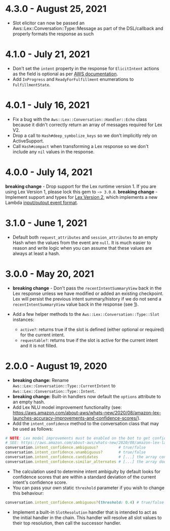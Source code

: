# 4.3.0 - August 25, 2021

* Slot elicitor can now be passed an Aws::Lex::Conversation::Type::Message as part of the DSL/callback and properly formats the response as such

# 4.1.0 - July 21, 2021

* Don't set the `intent` property in the response for `ElicitIntent`
  actions as the field is optional as per [AWS documentation](https://docs.aws.amazon.com/lexv2/latest/dg/lambda.html#lambda-response-format).
* Add `InProgress` and `ReadyForFulfillment` enumerations to `FulfillmentState`.

# 4.0.1 - July 16, 2021

* Fix a bug with the `Aws::Lex::Conversation::Handler::Echo` class because it
  didn't correctly return an array of messages required for Lex V2.
* Drop a call to `Hash#deep_symbolize_keys` so we don't implicitly rely on
  ActiveSupport.
* Call `Hash#compact` when transforming a Lex response so we don't include any
  `nil` values in the response.

# 4.0.0 - July 14, 2021

**breaking change** - Drop support for the Lex runtime version 1. If you are using Lex Version 1, please lock this gem to `~> 3.0.0`.
**breaking change** - Implement support and types for [Lex Version 2](https://docs.aws.amazon.com/lexv2/latest/dg/what-is.html), which implements a new Lambda [input/output event format](https://docs.aws.amazon.com/lexv2/latest/dg/lambda.html#lambda-input-format).

# 3.1.0 - June 1, 2021

* Default both `request_attributes` and `session_attributes`
  to an empty Hash when the values from the event are `null`.
  It is much easier to reason and write logic when you can
  assume that these values are always at least a hash.

# 3.0.0 - May 20, 2021

* **breaking change** - Don't pass the `recentIntentSummaryView` back
  in the Lex response unless we have modified or added an existing
  checkpoint. Lex will persist the previous intent summary/history
  if we do not send a `recentIntentSummaryView` value back in the
  response (see [1]).
* Add a few helper methods to the `Aws::Lex::Conversation::Type::Slot`
  instances:

  - `active?`: returns true if the slot is defined (either optional or
             required) for the current intent.
  - `requestable?`: returns true if the slot is active for the current
                  intent and it is not filled.

[1]: https://docs.aws.amazon.com/lex/latest/dg/lambda-input-response-format.html#lambda-response-recentIntentSummaryView

# 2.0.0 - August 19, 2020

* **breaking change:** Rename `Aws::Lex::Conversation::Type::CurrentIntent` to `Aws::Lex::Conversation::Type::Intent`.
* **breaking change:** Built-in handlers now default the `options` attribute to an empty hash.
* Add Lex NLU model improvement functionality (see: https://aws.amazon.com/about-aws/whats-new/2020/08/amazon-lex-launches-accuracy-improvements-and-confidence-scores/).
* Add the `intent_confidence` method to the conversation class that may be used as follows:

```ruby
# NOTE: Lex model improvements must be enabled on the bot to get confidence data.
# SEE: https://aws.amazon.com/about-aws/whats-new/2020/08/amazon-lex-launches-accuracy-improvements-and-confidence-scores/
conversation.intent_confidence.ambiguous?         # true/false
conversation.intent_confidence.unambiguous?       # true/false
conversation.intent_confidence.candidates         # [...] the array contains the current_intent and all similar intents
conversation.intent_confidence.similar_alternates # [...] the array doesn't contain the current_intent
```

* The calculation used to determine intent ambiguity by default looks for confidence scores that are within a standard deviation of the current intent's confidence score.
* You can pass your own static `threshold` parameter if you wish to change this behaviour:

```ruby
conversation.intent_confidence.ambiguous?(threshold: 0.4) # true/false
```

* Implement a built-in `SlotResolution` handler that is intended to act as the initial handler in the chain. This handler will resolve all slot values to their top resolution, then call the successor handler.
